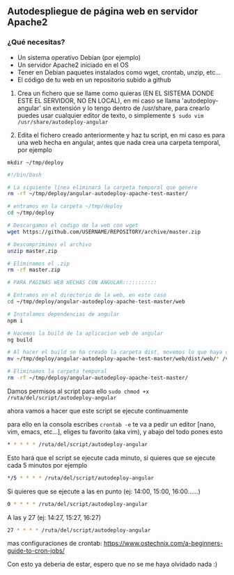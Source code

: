 ## Autodespliegue de página web en servidor Apache2

### ¿Qué necesitas?

- Un sistema operativo Debian (por ejemplo)
- Un servidor Apache2 iniciado en el OS
- Tener en Debian paquetes instalados como wget, crontab, unzip, etc...
- El código de tu web en un repositorio subido a github

1. Crea un fichero que se llame como quieras (EN EL SISTEMA DONDE ESTE EL SERVIDOR, NO EN LOCAL), en mi caso se llama 'autodeploy-angular' sin extensión y lo tengo dentro de /usr/share, para crearlo puedes usar cualquier editor de texto, o simplemente `$ sudo vim /usr/share/autodeploy-angular`

2. Edita el fichero creado anteriormente y haz tu script, en mi caso es para una web hecha en angular, antes que nada crea una carpeta temporal, por ejemplo

`mkdir ~/tmp/deploy`

```bash
#!/bin/bash

# La siguiente línea eliminará la carpeta temporal que genere
rm -rf ~/tmp/deploy/angular-autodeploy-apache-test-master/

# entramos en la carpeta ~/tmp/deploy
cd ~/tmp/deploy

# Descargamos el codigo de la web con wget
wget https://github.com/USERNAME/REPOSITORY/archive/master.zip

# Descomprimimos el archivo
unzip master.zip

# Eliminamos el .zip
rm -rf master.zip

# PARA PAGINAS WEB HECHAS CON ANGULAR:::::::::::

# Entramos en el directorio de la web, en este caso
cd ~/tmp/deploy/angular-autodeploy-apache-test-master/web

# Instalamos dependencias de angular
npm i

# Hacemos la build de la aplicacion web de angular
ng build

# Al hacer el build se ha creado la carpeta dist, movemos lo que haya dentro de ./dist/web al servidor, normalmente suele estar en /var/www/html
mv ~/tmp/deploy/angular-autodeploy-apache-test-master/web/dist/web/* /var/www/html/.

# Eliminamos la carpeta temporal
rm -rf ~/tmp/deploy/angular-autodeploy-apache-test-master/

```

Damos permisos al script
para ello
`sudo chmod +x /ruta/del/script/autodeploy-angular`

ahora vamos a hacer que este script se ejecute continuamente

para ello en la consola escribes `crontab -e`
te va a pedir un editor [nano, vim, emacs, etc...], eliges tu favorito (aka vim), y abajo del todo pones esto

```bash
* * * * * /ruta/del/script/autodeploy-angular
```

Esto hará que el script se ejecute cada minuto, si quieres que se ejecute cada 5 minutos por ejemplo

```bash
*/5 * * * * /ruta/del/script/autodeploy-angular
```

Si quieres que se ejecute a las en punto (ej: 14:00, 15:00, 16:00......)

```bash
0 * * * * /ruta/del/script/autodeploy-angular
```

A las y 27 (ej: 14:27, 15:27, 16:27)

```bash
27 * * * * /ruta/del/script/autodeploy-angular
```

mas configuraciones de crontab: https://www.ostechnix.com/a-beginners-guide-to-cron-jobs/



Con esto ya deberia de estar, espero que no se me haya olvidado nada :)